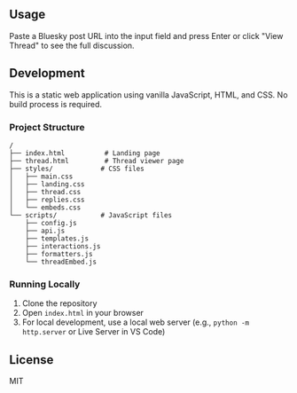 ## Usage

Paste a Bluesky post URL into the input field and press Enter or click "View Thread" to see the full discussion.

## Development

This is a static web application using vanilla JavaScript, HTML, and CSS. No build process is required.

### Project Structure

```
/
├── index.html          # Landing page
├── thread.html         # Thread viewer page
├── styles/            # CSS files
│   ├── main.css
│   ├── landing.css
│   ├── thread.css
│   ├── replies.css
│   └── embeds.css
└── scripts/           # JavaScript files
    ├── config.js
    ├── api.js
    ├── templates.js
    ├── interactions.js
    ├── formatters.js
    └── threadEmbed.js
```

### Running Locally

1. Clone the repository
2. Open `index.html` in your browser
3. For local development, use a local web server (e.g., `python -m http.server` or Live Server in VS Code)

## License

MIT 